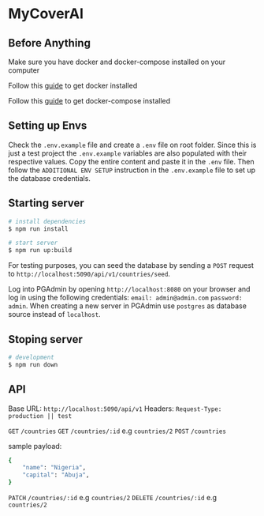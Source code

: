 # MyCoverAI

## Before Anything

Make sure you have docker and docker-compose installed on your computer

Follow this [guide](https://docs.docker.com/engine/install/)  to get docker installed

Follow this [guide](https://docs.docker.com/compose/install/)  to get docker-compose installed

## Setting up Envs

Check the `.env.example` file and create a `.env` file on root folder. Since this is just a test project the `.env.example` variables are also populated with their respective values. Copy the entire content and paste it in the `.env` file. Then follow the `ADDITIONAL ENV SETUP` instruction in the `.env.example` file to set up the database credentials.

## Starting server

```bash
# install dependencies
$ npm run install

# start server
$ npm run up:build
```

For testing purposes, you can seed the database by sending a `POST` request to `http://localhost:5090/api/v1/countries/seed`.

Log into PGAdmin by opening `http://localhost:8080` on your browser and log in using the following credentials: `email: admin@admin.com` `password: admin`. When creating a new server in PGAdmin use `postgres` as database source instead of `localhost`.

## Stoping server

```bash
# development
$ npm run down
```

## API

Base URL: `http://localhost:5090/api/v1`
Headers: `Request-Type: production || test`

`GET` `/countries`
`GET` `/countries/:id` e.g `countries/2`
`POST` `/countries`

sample payload:

```bash
{
    "name": "Nigeria",
    "capital": "Abuja",
} 
```

`PATCH` `/countries/:id` e.g `countries/2`
`DELETE` `/countries/:id` e.g `countries/2`
